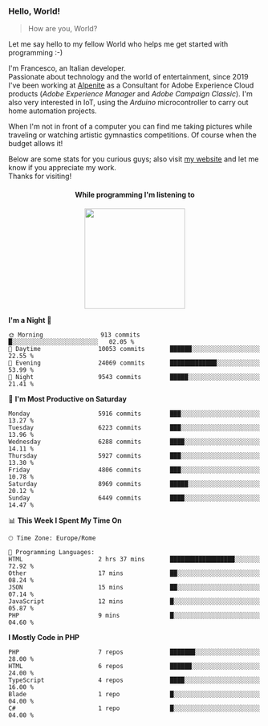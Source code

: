 ### Hello, World!

> How are you, World?

Let me say hello to my fellow World who helps me get started with programming :-)

I'm Francesco, an Italian developer.  
Passionate about technology and the world of entertainment, since 2019 I've been working at [Alpenite](https://www.alpenite.com) as a Consultant for Adobe Experience Cloud products (*Adobe Experience Manager* and *Adobe Campaign Classic*). I'm also very interested in IoT, using the *Arduino* microcontroller to carry out home automation projects.

When I'm not in front of a computer you can find me taking pictures while traveling or watching artistic gymnastics competitions. Of course when the budget allows it!

Below are some stats for you curious guys; also visit [my website](https://www.francescorega.eu) and let me know if you appreciate my work.  
Thanks for visiting!

<div align="center">
  <h4>While programming I'm listening to</h4>
  <a href="https://apps.francescorega.eu/now-playing/11147232609" target="_blank"><img src="https://apps.francescorega.eu/now-playing/11147232609" width="200"></a>
</div>

<!--START_SECTION:waka-->
**I'm a Night 🦉** 

```text
🌞 Morning                913 commits         █░░░░░░░░░░░░░░░░░░░░░░░░   02.05 % 
🌆 Daytime                10053 commits       ██████░░░░░░░░░░░░░░░░░░░   22.55 % 
🌃 Evening                24069 commits       █████████████░░░░░░░░░░░░   53.99 % 
🌙 Night                  9543 commits        █████░░░░░░░░░░░░░░░░░░░░   21.41 % 
```
📅 **I'm Most Productive on Saturday** 

```text
Monday                   5916 commits        ███░░░░░░░░░░░░░░░░░░░░░░   13.27 % 
Tuesday                  6223 commits        ███░░░░░░░░░░░░░░░░░░░░░░   13.96 % 
Wednesday                6288 commits        ████░░░░░░░░░░░░░░░░░░░░░   14.11 % 
Thursday                 5927 commits        ███░░░░░░░░░░░░░░░░░░░░░░   13.30 % 
Friday                   4806 commits        ███░░░░░░░░░░░░░░░░░░░░░░   10.78 % 
Saturday                 8969 commits        █████░░░░░░░░░░░░░░░░░░░░   20.12 % 
Sunday                   6449 commits        ████░░░░░░░░░░░░░░░░░░░░░   14.47 % 
```


📊 **This Week I Spent My Time On** 

```text
🕑︎ Time Zone: Europe/Rome

💬 Programming Languages: 
HTML                     2 hrs 37 mins       ██████████████████░░░░░░░   72.92 % 
Other                    17 mins             ██░░░░░░░░░░░░░░░░░░░░░░░   08.24 % 
JSON                     15 mins             ██░░░░░░░░░░░░░░░░░░░░░░░   07.14 % 
JavaScript               12 mins             █░░░░░░░░░░░░░░░░░░░░░░░░   05.87 % 
PHP                      9 mins              █░░░░░░░░░░░░░░░░░░░░░░░░   04.60 % 
```

**I Mostly Code in PHP** 

```text
PHP                      7 repos             ███████░░░░░░░░░░░░░░░░░░   28.00 % 
HTML                     6 repos             ██████░░░░░░░░░░░░░░░░░░░   24.00 % 
TypeScript               4 repos             ████░░░░░░░░░░░░░░░░░░░░░   16.00 % 
Blade                    1 repo              █░░░░░░░░░░░░░░░░░░░░░░░░   04.00 % 
C#                       1 repo              █░░░░░░░░░░░░░░░░░░░░░░░░   04.00 % 
```




<!--END_SECTION:waka-->
